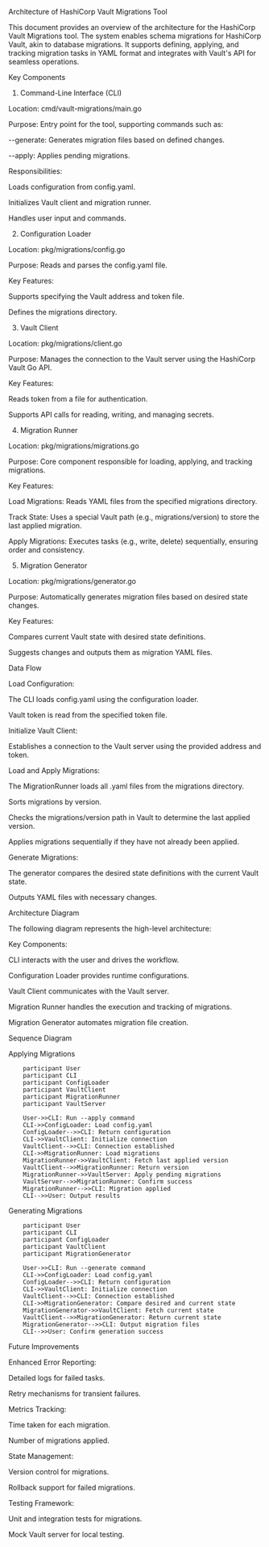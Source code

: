 Architecture of HashiCorp Vault Migrations Tool

This document provides an overview of the architecture for the HashiCorp Vault Migrations tool. The system enables schema migrations for HashiCorp Vault, akin to database migrations. It supports defining, applying, and tracking migration tasks in YAML format and integrates with Vault's API for seamless operations.

Key Components

1. Command-Line Interface (CLI)

Location: cmd/vault-migrations/main.go

Purpose: Entry point for the tool, supporting commands such as:

--generate: Generates migration files based on defined changes.

--apply: Applies pending migrations.

Responsibilities:

Loads configuration from config.yaml.

Initializes Vault client and migration runner.

Handles user input and commands.

2. Configuration Loader

Location: pkg/migrations/config.go

Purpose: Reads and parses the config.yaml file.

Key Features:

Supports specifying the Vault address and token file.

Defines the migrations directory.

3. Vault Client

Location: pkg/migrations/client.go

Purpose: Manages the connection to the Vault server using the HashiCorp Vault Go API.

Key Features:

Reads token from a file for authentication.

Supports API calls for reading, writing, and managing secrets.

4. Migration Runner

Location: pkg/migrations/migrations.go

Purpose: Core component responsible for loading, applying, and tracking migrations.

Key Features:

Load Migrations: Reads YAML files from the specified migrations directory.

Track State: Uses a special Vault path (e.g., migrations/version) to store the last applied migration.

Apply Migrations: Executes tasks (e.g., write, delete) sequentially, ensuring order and consistency.

5. Migration Generator

Location: pkg/migrations/generator.go

Purpose: Automatically generates migration files based on desired state changes.

Key Features:

Compares current Vault state with desired state definitions.

Suggests changes and outputs them as migration YAML files.

Data Flow

Load Configuration:

The CLI loads config.yaml using the configuration loader.

Vault token is read from the specified token file.

Initialize Vault Client:

Establishes a connection to the Vault server using the provided address and token.

Load and Apply Migrations:

The MigrationRunner loads all .yaml files from the migrations directory.

Sorts migrations by version.

Checks the migrations/version path in Vault to determine the last applied version.

Applies migrations sequentially if they have not already been applied.

Generate Migrations:

The generator compares the desired state definitions with the current Vault state.

Outputs YAML files with necessary changes.

Architecture Diagram

The following diagram represents the high-level architecture:



Key Components:

CLI interacts with the user and drives the workflow.

Configuration Loader provides runtime configurations.

Vault Client communicates with the Vault server.

Migration Runner handles the execution and tracking of migrations.

Migration Generator automates migration file creation.

Sequence Diagram

Applying Migrations

```sequence {theme="hand"}
    participant User
    participant CLI
    participant ConfigLoader
    participant VaultClient
    participant MigrationRunner
    participant VaultServer

    User->>CLI: Run --apply command
    CLI->>ConfigLoader: Load config.yaml
    ConfigLoader-->>CLI: Return configuration
    CLI->>VaultClient: Initialize connection
    VaultClient-->>CLI: Connection established
    CLI->>MigrationRunner: Load migrations
    MigrationRunner->>VaultClient: Fetch last applied version
    VaultClient-->>MigrationRunner: Return version
    MigrationRunner->>VaultServer: Apply pending migrations
    VaultServer-->>MigrationRunner: Confirm success
    MigrationRunner-->>CLI: Migration applied
    CLI-->>User: Output results
```
Generating Migrations

```sequence {theme="hand"}
    participant User
    participant CLI
    participant ConfigLoader
    participant VaultClient
    participant MigrationGenerator

    User->>CLI: Run --generate command
    CLI->>ConfigLoader: Load config.yaml
    ConfigLoader-->>CLI: Return configuration
    CLI->>VaultClient: Initialize connection
    VaultClient-->>CLI: Connection established
    CLI->>MigrationGenerator: Compare desired and current state
    MigrationGenerator->>VaultClient: Fetch current state
    VaultClient-->>MigrationGenerator: Return current state
    MigrationGenerator-->>CLI: Output migration files
    CLI-->>User: Confirm generation success
```
Future Improvements

Enhanced Error Reporting:

Detailed logs for failed tasks.

Retry mechanisms for transient failures.

Metrics Tracking:

Time taken for each migration.

Number of migrations applied.

State Management:

Version control for migrations.

Rollback support for failed migrations.

Testing Framework:

Unit and integration tests for migrations.

Mock Vault server for local testing.
